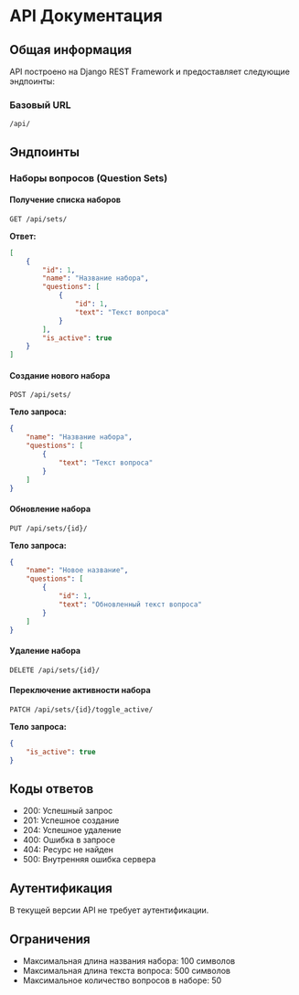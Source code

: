 # API Документация

## Общая информация

API построено на Django REST Framework и предоставляет следующие эндпоинты:

### Базовый URL
```
/api/
```

## Эндпоинты

### Наборы вопросов (Question Sets)

#### Получение списка наборов
```
GET /api/sets/
```

**Ответ:**
```json
[
    {
        "id": 1,
        "name": "Название набора",
        "questions": [
            {
                "id": 1,
                "text": "Текст вопроса"
            }
        ],
        "is_active": true
    }
]
```

#### Создание нового набора
```
POST /api/sets/
```

**Тело запроса:**
```json
{
    "name": "Название набора",
    "questions": [
        {
            "text": "Текст вопроса"
        }
    ]
}
```

#### Обновление набора
```
PUT /api/sets/{id}/
```

**Тело запроса:**
```json
{
    "name": "Новое название",
    "questions": [
        {
            "id": 1,
            "text": "Обновленный текст вопроса"
        }
    ]
}
```

#### Удаление набора
```
DELETE /api/sets/{id}/
```

#### Переключение активности набора
```
PATCH /api/sets/{id}/toggle_active/
```

**Тело запроса:**
```json
{
    "is_active": true
}
```

## Коды ответов

- 200: Успешный запрос
- 201: Успешное создание
- 204: Успешное удаление
- 400: Ошибка в запросе
- 404: Ресурс не найден
- 500: Внутренняя ошибка сервера

## Аутентификация

В текущей версии API не требует аутентификации.

## Ограничения

- Максимальная длина названия набора: 100 символов
- Максимальная длина текста вопроса: 500 символов
- Максимальное количество вопросов в наборе: 50 